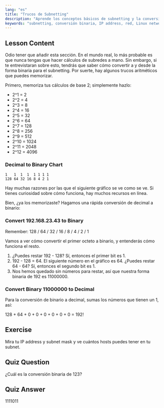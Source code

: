 ```yaml
---
lang: "es"
title: "Trucos de Subnetting"
description: "Aprende los conceptos básicos de subnetting y la conversión binaria para redes. Comprende las IP addresses y subnet masks con esta guía amigable para principiantes. ¡Empieza a aprender ahora!"
keywords: "subnetting, conversión binaria, IP address, red, Linux networking, principiante, tutorial, guía"
---
```


## Lesson Content

Odio tener que añadir esta sección. En el mundo real, lo más probable es que nunca tengas que hacer cálculos de subredes a mano. Sin embargo, si te entrevistaran sobre esto, tendrás que saber cómo convertir a y desde la forma binaria para el subnetting. Por suerte, hay algunos trucos aritméticos que puedes memorizar.

Primero, memoriza tus cálculos de base 2; simplemente hazlo:

- 2^1 = 2
- 2^2 = 4
- 2^3 = 8
- 2^4 = 16
- 2^5 = 32
- 2^6 = 64
- 2^7 = 128
- 2^8 = 256
- 2^9 = 512
- 2^10 = 1024
- 2^11 = 2048
- 2^12 = 4096

### Decimal to Binary Chart

```plaintext
1   1  1  1  1 1 1 1
128 64 32 16 8 4 2 1
```

Hay muchas razones por las que el siguiente gráfico se ve como se ve. Si tienes curiosidad sobre cómo funciona, hay muchos recursos en línea.

Bien, ¿ya los memorizaste? Hagamos una rápida conversión de decimal a binario:

### Convert 192.168.23.43 to Binary

Remember: 128 / 64 / 32 / 16 / 8 / 4 / 2 / 1

Vamos a ver cómo convertir el primer octeto a binario, y entenderás cómo funciona el resto.

1. ¿Puedes restar 192 - 128? Sí, entonces el primer bit es 1.
2. 192 - 128 = 64. El siguiente número en el gráfico es 64. ¿Puedes restar 64 - 64? Sí, entonces el segundo bit es 1.
3. Nos hemos quedado sin números para restar, así que nuestra forma binaria de 192 es 11000000.

### Convert Binary 11000000 to Decimal

Para la conversión de binario a decimal, sumas los números que tienen un 1, así:

128 + 64 + 0 + 0 + 0 + 0 + 0 + 0 = 192!

## Exercise

Mira tu IP address y subnet mask y ve cuántos hosts puedes tener en tu subnet.

## Quiz Question

¿Cuál es la conversión binaria de 123?

## Quiz Answer

1111011
